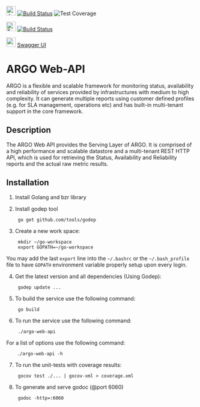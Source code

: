 <img src="https://jenkins.argo.grnet.gr/static/3c75a153/images/headshot.png" alt="Jenkins" width="25"/> [![Build Status](https://jenkins.argo.grnet.gr/job/argo-web-api_devel/badge/icon)](https://jenkins.argo.grnet.gr/job/argo-web-api_devel) ![Test Coverage](http://jenkins.argo.grnet.gr:9913/jenkins/c/http/jenkins.argo.grnet.gr/job/argo-web-api_devel)

<img src="https://s3.amazonaws.com/openshift-hub/production/quickstarts/26/travisci.png?1425058399" alt="Travis" width="25"/> [![Build Status](https://travis-ci.org/ARGOeu/argo-web-api.svg?branch=devel)](https://travis-ci.org/ARGOeu/argo-web-api)

<img src="http://cdn.slidesharecdn.com/profile-photo-Swagger-API-32x32.jpg?cb=1439244971" alt="swagger ui" width="25"/> [Swagger UI](https://api-doc.argo.grnet.gr/argo-web-api/)

# ARGO Web-API

ARGO is a flexible and scalable framework for monitoring status, availability and reliability of services provided by infrastructures with medium to high complexity. It can generate multiple reports using customer defined profiles (e.g. for SLA management, operations etc) and has built-in multi-tenant support in the core framework.

## Description 

The ARGO Web API provides the Serving Layer of ARGO. It is comprised of a high performance and scalable datastore and a multi-tenant REST HTTP API, which is used for retrieving the Status, Availability and Reliability reports and the actual raw metric results.


## Installation 

1. Install Golang and bzr library

2. Install godep tool

        go get github.com/tools/godep

3. Create a new work space:

        mkdir ~/go-workspace
        export GOPATH=~/go-workspace

  You may add the last `export` line into the `~/.bashrc` or the `~/.bash_profile` file to have `GOPATH` environment variable properly setup upon every login.

4. Get the latest version and all dependencies (Using Godep):

        godep update ...

5. To build the service use the following command:

        go build

6. To run the service use the following command:

        ./argo-web-api

  For a list of options use the following command:

        ./argo-web-api -h

7. To run the unit-tests with coverage results:

        gocov test ./... | gocov-xml > coverage.xml

8. To generate and serve godoc (@port 6060)

        godoc -http=:6060
